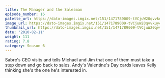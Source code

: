 ```yaml
---
title: The Manager and the Salesman
episode_number: 16
palette_url: https://dato-images.imgix.net/151/1471789009-tVCjuW20qvvkuycwSK0NI8Aiiq6.jpg?ixlib=rb-1.1.0&ch=DPR%2CWidth&auto=enhance&palette=json
image_url: https://dato-images.imgix.net/151/1471789009-tVCjuW20qvvkuycwSK0NI8Aiiq6.jpg?ixlib=rb-1.1.0&ch=DPR%2CWidth&auto=compress%2Cformat&w=500
thumbnail_url: https://dato-images.imgix.net/151/1471789009-tVCjuW20qvvkuycwSK0NI8Aiiq6.jpg?ixlib=rb-1.1.0&ch=DPR%2CWidth&auto=enhance&w=500&h=280&fit=crop&fm=jpg
date: '2010-02-11'
weight: 111
rating: 7.8
category: Season 6
---
```


Sabre's CEO visits and tells Michael and Jim that one of them must take a step down and go back to sales. Andy's Valentine's Day cards leaves Kelly thinking she's the one he's interested in.